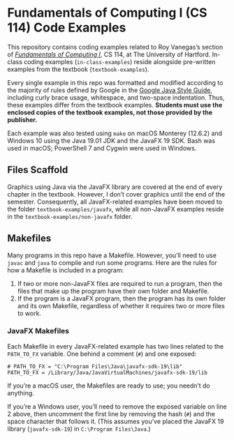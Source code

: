 # Fundamentals of Computing I (CS 114) Code Examples

This repository contains coding examples related to Roy Vanegas’s section of [_Fundamentals of Computing I_](https://roy.vanegas.org/teaching/at-uhart/fundamentals-of-computing-1/), CS 114, at The University of Hartford. In-class coding examples (`in-class-examples`) reside alongside pre-written examples from the textbook (`textbook-examples`).

Every single example in this repo was formatted and modified according to the majority of rules defined by Google in the [Google Java Style Guide](https://google.github.io/styleguide/javaguide.html), including curly brace usage, whitespace, and two-space indentation. Thus, these examples differ from the textbook examples. **Students must use the enclosed copies of the textbook examples, not those provided by the publisher.**

Each example was also tested using `make` on macOS Monterey (12.6.2) and Windows 10 using the Java 19.01 JDK and the JavaFX 19 SDK. Bash was used in macOS; PowerShell 7 and Cygwin were used in Windows.

## Files Scaffold

Graphics using Java via the JavaFX library are covered at the end of every chapter in the textbook. However, I don’t cover graphics until the end of the semester. Consequently, all JavaFX-related examples have been moved to the folder `textbook-examples/javafx`, while all non-JavaFX examples reside in the `textbook-examples/non-javafx` folder.

## Makefiles

Many programs in this repo have a Makefile. However, you’ll need to use `javac` and `java` to compile and run some programs. Here are the rules for how a Makefile is included in a program:

1. If two or more non-JavaFX files are required to run a program, then the files that make up the program have their own folder and Makefile.
2. If the program is a JavaFX program, then the program has its own folder and its own Makefile, regardless of whether it requires two or more files to work.

### JavaFX Makefiles

Each Makefile in every JavaFX-related example has two lines related to the `PATH_TO_FX` variable. One behind a comment (`#`) and one exposed:

```make
# PATH_TO_FX = "C:\Program Files\Java\javafx-sdk-19\lib"
PATH_TO_FX = /Library/Java/JavaVirtualMachines/javafx-sdk-19/lib
```

If you’re a macOS user, the Makefiles are ready to use; you needn’t do anything.

If you’re a Windows user, you’ll need to remove the exposed variable on line 2 above, then uncomment the first line by removing the hash (`#`) and the space character that follows it. (This assumes you’ve placed the JavaFX 19 library (`javafx-sdk-19`) in `C:\Program Files\Java`.)
